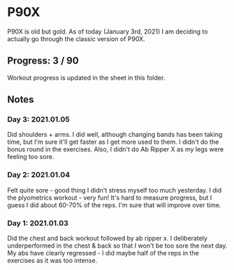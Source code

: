 # P90X

P90X is old but gold. As of today (January 3rd, 2021) I am deciding to actually go through the classic version of P90X.



## Progress: 3 / 90


Workout progress is updated in the sheet in this folder.

## Notes

### Day 3: 2021.01.05

Did shoulders + arms. I did well, although changing bands has been taking time, but I'm sure it'll get faster as I get more used to them. I didn't do the bonus round in the exercises. Also, I didn't do Ab Ripper X as my legs were feeling too sore.

### Day 2: 2021.01.04

Felt quite sore - good thing I didn't stress myself too much yesterday. I did the plyometrics workout - very fun! It's hard to measure progress, but I guess I did about 60-70% of the reps. I'm sure that will improve over time.

### Day 1: 2021.01.03
Did the chest and back workout followed by ab ripper x. I deliberately underperformed in the chest & back so that I won't be too sore the next day. My abs have clearly regressed - I did maybe half of the reps in the exercises as it was too intense.
